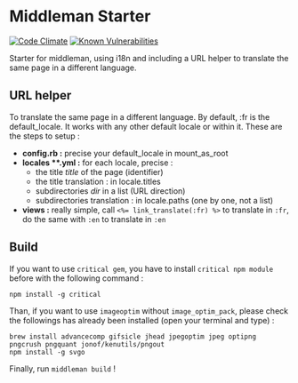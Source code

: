 # Middleman Starter
[![Code Climate](https://codeclimate.com/github/bastienrobert/middleman-starter/badges/gpa.svg)](https://codeclimate.com/github/bastienrobert/middleman-starter)
[![Known Vulnerabilities](https://snyk.io/test/github/bastienrobert/middleman-starter/badge.svg)](https://snyk.io/test/github/bastienrobert/middleman-starter)

Starter for middleman, using i18n and including a URL helper to translate the same page in a different language.

## URL helper
To translate the same page in a different language.
By default, :fr is the default_locale. It works with any other default locale or within it. These are the steps to setup :

- **config.rb :** precise your default_locale in mount_as_root
- __locales **.yml :__ for each locale, precise :
  - the title _title_ of the page (identifier)
  - the title translation : in locale.titles
  - subdirectories _dir_ in a list (URL direction)
  - subdirectories translation : in locale.paths (one by one, not a list)
- **views :** really simple, call `<%= link_translate(:fr) %>` to translate in `:fr`, do the same with `:en` to translate in `:en`

## Build
If you want to use `critical gem`, you have to install `critical npm module` before with the following command :
```
npm install -g critical
```

Than, if you want to use `imageoptim` without `image_optim_pack`, please check the followings has already been installed (open your terminal and type) :

```
brew install advancecomp gifsicle jhead jpegoptim jpeg optipng pngcrush pngquant jonof/kenutils/pngout
npm install -g svgo
```

Finally, run `middleman build` !
